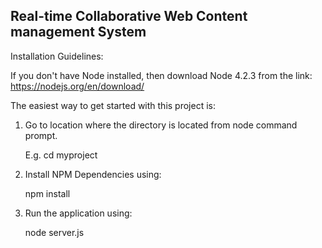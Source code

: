 
<h2>Real-time Collaborative Web Content management System</h2>

Installation Guidelines:

If you don't have Node installed, then download Node 4.2.3 from the link: https://nodejs.org/en/download/ 

The easiest way to get started with this project is:


1. Go to location where the directory is located from node command prompt.

   E.g. cd myproject
   
   
2. Install NPM Dependencies using:

   npm install
   
3. Run the application using:

   node server.js
   



